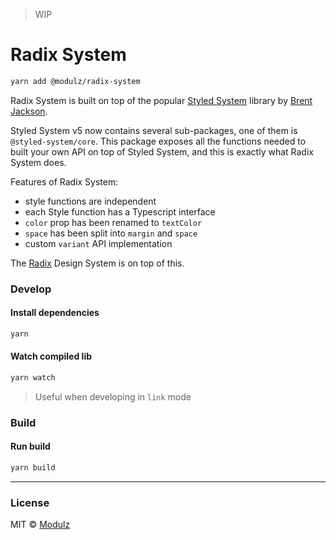 > WIP

# Radix System

```sh
yarn add @modulz/radix-system
```

Radix System is built on top of the popular [Styled System](https://github.com/styled-system/styled-system) library by [Brent Jackson](https://github.com/jxnblk).

Styled System v5 now contains several sub-packages, one of them is `@styled-system/core`. This package exposes all the functions needed to built your own API on top of Styled System, and this is exactly what Radix System does.

Features of Radix System:

- style functions are independent
- each Style function has a Typescript interface
- `color` prop has been renamed to `textColor`
- `space` has been split into `margin` and `space`
- custom `variant` API implementation

The [Radix](https://modulz-radix.netlify.com/docs/getting-started) Design System is on top of this.

### Develop

#### Install dependencies

```sh
yarn
```

#### Watch compiled lib

```sh
yarn watch
```

> Useful when developing in `link` mode

### Build

#### Run build

```sh
yarn build
```

---

### License

MIT © [Modulz](https://modulz.app)
